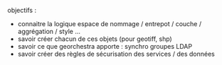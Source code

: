 
objectifs :
 * connaitre la logique espace de nommage / entrepot / couche / aggrégation / style ...
 * savoir créer chacun de ces objets (pour geotiff, shp)
 * savoir ce que georchestra apporte : synchro groupes LDAP
 * savoir créer des règles de sécurisation des services / des données
